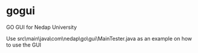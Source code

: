 # gogui
GO GUI for Nedap University

Use src\main\java\com\nedap\go\gui\MainTester.java as an example on how to use the GUI
